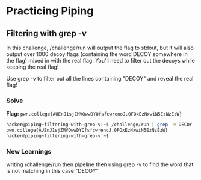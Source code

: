 # Practicing Piping

## Filtering with grep -v
In this challenge, /challenge/run will output the flag to stdout, but it will also output over 1000 decoy flags (containing the word DECOY somewhere in the flag) mixed in with the real flag. You'll need to filter out the decoys while keeping the real flag!

Use grep -v to filter out all the lines containing "DECOY" and reveal the real flag!

### Solve
**Flag:** `pwn.college{AUEnJ1sjZMVQwwDYQfsfcwrenoJ.0FOxEzNxwiN5EzNzEzW}`

```bash
hacker@piping~filtering-with-grep-v:~$ /challenge/run | grep -v DECOY
pwn.college{AUEnJ1sjZMVQwwDYQfsfcwrenoJ.0FOxEzNxwiN5EzNzEzW}
hacker@piping~filtering-with-grep-v:~$ 
```

### New Learnings
writing /challenge/run then pipeline then using grep -v to find the word that is not matching in this case "DECOY"
 
